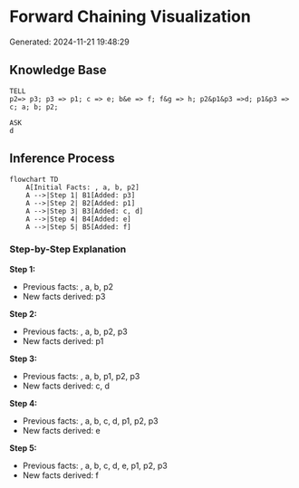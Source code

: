 # Forward Chaining Visualization

Generated: 2024-11-21 19:48:29

## Knowledge Base
```
TELL
p2=> p3; p3 => p1; c => e; b&e => f; f&g => h; p2&p1&p3 =>d; p1&p3 => c; a; b; p2;

ASK
d
```

## Inference Process

```mermaid
flowchart TD
    A[Initial Facts: , a, b, p2]
    A -->|Step 1| B1[Added: p3]
    A -->|Step 2| B2[Added: p1]
    A -->|Step 3| B3[Added: c, d]
    A -->|Step 4| B4[Added: e]
    A -->|Step 5| B5[Added: f]
```

### Step-by-Step Explanation

**Step 1:**
- Previous facts: , a, b, p2
- New facts derived: p3

**Step 2:**
- Previous facts: , a, b, p2, p3
- New facts derived: p1

**Step 3:**
- Previous facts: , a, b, p1, p2, p3
- New facts derived: c, d

**Step 4:**
- Previous facts: , a, b, c, d, p1, p2, p3
- New facts derived: e

**Step 5:**
- Previous facts: , a, b, c, d, e, p1, p2, p3
- New facts derived: f